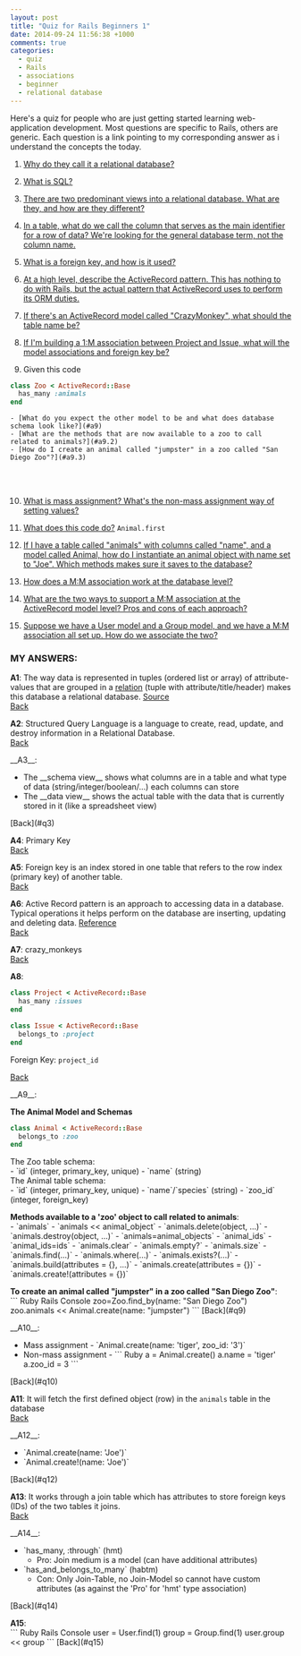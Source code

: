 ```yaml
---
layout: post
title: "Quiz for Rails Beginners 1"
date: 2014-09-24 11:56:38 +1000
comments: true
categories:
  - quiz
  - Rails
  - associations
  - beginner
  - relational database
---
```


Here's a quiz for people who are just getting started learning web-application development. Most questions are specific to Rails, others are generic. Each question is a link pointing to my corresponding answer as i understand the concepts the today.

<!-- more -->

1. <a name='q1'></a>[Why do they call it a relational database?](#a1)

2. <a name='q2'></a>[What is SQL?](#a2)

3. <a name='q3'></a>[There are two predominant views into a relational database. What are they, and how are they different?](#a3)

4. <a name='q4'></a>[In a table, what do we call the column that serves as the main identifier for a row of data? We're looking for the general database term, not the column name.](#a4)

5. <a name='q5'></a>[What is a foreign key, and how is it used?](#a5)

6. <a name='q6'></a>[At a high level, describe the ActiveRecord pattern. This has nothing to do with Rails, but the actual pattern that ActiveRecord uses to perform its ORM duties.](#a6)

7. <a name='q7'></a>[If there's an ActiveRecord model called "CrazyMonkey", what should the table name be?](#a7)

8. <a name='q8'></a>[If I'm building a 1:M association between Project and Issue, what will the model associations and foreign key be?](#a8)

9. <a name='q9'></a><div class='no_extra_line'>Given this code</div>
``` Ruby
class Zoo < ActiveRecord::Base
  has_many :animals
end
```
    - [What do you expect the other model to be and what does database schema look like?](#a9)
    - [What are the methods that are now available to a zoo to call related to animals?](#a9.2)
    - [How do I create an animal called "jumpster" in a zoo called "San Diego Zoo"?](#a9.3)
<br/><br/>

10. <a name='q10'></a>[What is mass assignment? What's the non-mass assignment way of setting values?](#a10)

11. <a name='q11'></a>[What does this code do?](#a11) `Animal.first`

12. <a name='q12'></a>[If I have a table called "animals" with columns called "name", and a model called Animal, how do I instantiate an animal object with name set to "Joe". Which methods makes sure it saves to the database?](#a12)

13. <a name='q13'></a>[How does a M:M association work at the database level?](#a13)

14. <a name='q14'></a>[What are the two ways to support a M:M association at the ActiveRecord model level? Pros and cons of each approach?](#a14)

15. <a name='q15'></a>[Suppose we have a User model and a Group model, and we have a M:M association all set up. How do we associate the two?](#a15)

### MY ANSWERS:

<a name='a1'></a>
__A1__: The way data is represented in tuples (ordered list or array) of attribute-values that are grouped in a [relation](http://en.wikipedia.org/wiki/Relation_(database)) (tuple with attribute/title/header) makes this database a relational database. [Source](http://en.wikipedia.org/wiki/Relational_model)  
[Back](#q1)

<a name='a2'></a>
__A2__: Structured Query Language is a language to create, read, update, and destroy information in a Relational Database.  
[Back](#q2)

<a name='a3'></a>
<div>__A3__:</div>
<ul><li> The __schema view__ shows what columns are in a table and what type of data (string/integer/boolean/...) each columns can store</li>
<li> The __data view__ shows the actual table with the data that is currently stored in it (like a spreadsheet view)</li></ul>
[Back](#q3)

<a name='a4'></a>
__A4__: Primary Key  
[Back](#q4)

<a name='a5'></a>
__A5__: Foreign key is an index stored in one table that refers to the row index (primary key) of another table.  
[Back](#q5)

<a name='a6'></a>
__A6__: Active Record pattern is an approach to accessing data in a database. Typical operations it helps perform on the database are inserting, updating and deleting data. [Reference](http://www.martinfowler.com/eaaCatalog/activeRecord.html)  
[Back](#q6)

<a name='a7'></a>
__A7__: crazy_monkeys  
[Back](#q7)

<a name='a8'></a>
__A8__:
```Ruby Project Model
class Project < ActiveRecord::Base
  has_many :issues
end
```
```Ruby Issue Model
class Issue < ActiveRecord::Base
  belongs_to :project
end
```

Foreign Key: `project_id`

[Back](#q8)

<a name='a9'></a>
<div>__A9__:</div>

__The Animal Model and Schemas__
``` Ruby Animal Model
class Animal < ActiveRecord::Base
  belongs_to :zoo
end
```

<div>The Zoo table schema:</div>
- `id` (integer, primary_key, unique)
- `name` (string)

<div>The Animal table schema:</div>
- `id` (integer, primary_key, unique)
- `name`/`species` (string)
- `zoo_id` (integer, foreign_key)

<a name='a9.2'></a>

<div><strong>Methods available to a 'zoo' object to call related to animals</strong>:</div>  
- `animals`
- `animals << animal_object`
- `animals.delete(object, ...)`
- `animals.destroy(object, ...)`
- `animals=animal_objects`
- `animal_ids`
- `animal_ids=ids`
- `animals.clear`
- `animals.empty?`
- `animals.size`
- `animals.find(...)`
- `animals.where(...)`
- `animals.exists?(...)`
- `animals.build(attributes = {}, ...)`
- `animals.create(attributes = {})`
- `animals.create!(attributes = {})`

<a name='a9.3'></a>

<div><strong>To create an animal called "jumpster" in a zoo called "San Diego Zoo"</strong>:</div>  
``` Ruby Rails Console
zoo=Zoo.find_by(name: "San Diego Zoo")
zoo.animals << Animal.create(name: "jumpster")
```
[Back](#q9)

<a name='a10'></a>
<div>__A10__:</div>
<ul><li> Mass assignment - `Animal.create(name: 'tiger', zoo_id: '3')`</li>
<li> Non-mass assignment -
``` Ruby
a = Animal.create()
a.name = 'tiger'
a.zoo_id = 3
```</li></ul>
[Back](#q10)

<a name='a11'></a>
__A11__: It will fetch the first defined object (row) in the `animals` table in the database  
[Back](#q11)

<a name='a12'></a>
<div>__A12__:</div>
<ul><li> `Animal.create(name: 'Joe')`</li>
<li> `Animal.create!(name: 'Joe')`</li></ul>
[Back](#q12)

<a name='a13'></a>
__A13__: It works through a join table which has attributes to store foreign keys (IDs) of the two tables it joins.  
[Back](#q13)

<a name='a14'></a>
<div>__A14__:</div>
<ul><li> `has_many, :through` (hmt)
  <ul><li> Pro: Join medium is a model (can have additional attributes)</li></ul></li>
<li> `has_and_belongs_to_many` (habtm)
  <ul><li> Con: Only Join-Table, no Join-Model so cannot have custom attributes (as against the 'Pro' for 'hmt' type association)</li></ul></li></ul>
[Back](#q14)

<a name='a15'></a>
<div><strong>A15</strong>:</div>
``` Ruby Rails Console
user  = User.find(1)
group = Group.find(1)
user.group << group
```
[Back](#q15)

